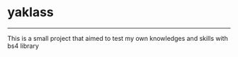 # yaklass
- - -
This is a small project that aimed to test my own knowledges and skills with bs4 library
